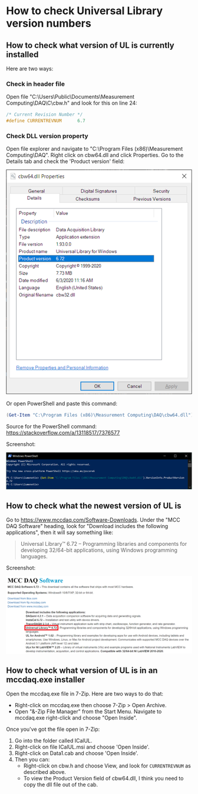 # How to check Universal Library version numbers

## How to check what version of UL is currently installed

Here are two ways:

### Check in header file 

Open file "C:\Users\Public\Documents\Measurement Computing\DAQ\C\cbw.h" and look for this on line 24:

``` C
/* Current Revision Number */
#define CURRENTREVNUM      6.7
```

### Check DLL version property

Open file explorer and navigate to "C:\Program Files (x86)\Measurement Computing\DAQ". Right click on cbw64.dll and click Properties. Go to the Details tab and check the 'Product version' field:

![](img/product-version-of-cbw64-dot-dll.png)

Or open PowerShell and paste this command:

```powershell
(Get-Item "C:\Program Files (x86)\Measurement Computing\DAQ\cbw64.dll").VersionInfo.ProductVersion
```

Source for the PowerShell command: https://stackoverflow.com/a/13118517/7376577

Screenshot:

![](img/check-dll-version-using-powershell.png)

## How to check what the newest version of UL is

Go to https://www.mccdaq.com/Software-Downloads. Under the "MCC DAQ Software" heading, look for "Download includes the following applications", then it will say something like:

> Universal Library™ 6.72 – Programming libraries and components for developing 32/64-bit applications, using Windows programming languages.

Screenshot:

![](img/check-neweset-version-online.png)

## How to check what version of UL is in an mccdaq.exe installer

Open the mccdaq.exe file in 7-Zip. Here are two ways to do that:

* Right-click on mccdaq.exe then choose 7-Zip > Open Archive.
* Open "&-Zip File Manager" from the Start Menu. Navigate to mccdaq.exe right-click and choose "Open Inside".

Once you've got the file open in 7-Zip:

1. Go into the folder called ICalUL.
2. Right-click on file ICalUL.msi and choose 'Open Inside'.
3. Right-click on Data1.cab and choose 'Open Inside'.
4. Then you can:
   * Right-click on cbw.h and choose View, and look for `CURRENTREVNUM` as described above.
   * To view the Product Version field of cbw64.dll, I think you need to copy the dll file out of the cab.
